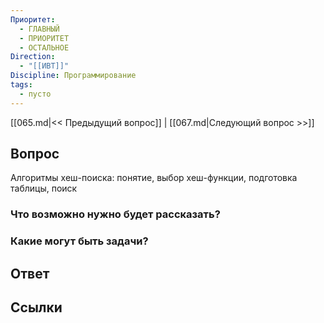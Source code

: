 ```yaml
---
Приоритет:
  - ГЛАВНЫЙ
  - ПРИОРИТЕТ
  - ОСТАЛЬНОЕ
Direction:
  - "[[ИВТ]]" 
Discipline: Программирование 
tags:
  - пусто
---
```

[[065.md|<< Предыдущий вопрос]] | [[067.md|Следующий вопрос >>]]
## Вопрос

Алгоритмы хеш-поиска: понятие, выбор хеш-функции, подготовка таблицы, поиск

### Что возможно нужно будет рассказать?

### Какие могут быть задачи?

## Ответ

## Ссылки
